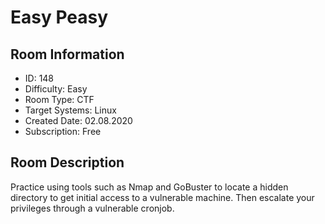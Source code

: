 ﻿# Easy Peasy

## Room Information
- ID: 148
- Difficulty: Easy
- Room Type: CTF
- Target Systems: Linux
- Created Date: 02.08.2020
- Subscription: Free

## Room Description
Practice using tools such as Nmap and GoBuster to locate a hidden directory to get initial access to a vulnerable machine. Then escalate your privileges through a vulnerable cronjob.
